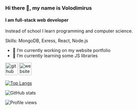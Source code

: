 ### Hi there 👋, my name is Volodimirus
#### I am full-stack web developer

Instead of school I learn programming and computer science.

Skills: MongoDB, Exress, React, Node.js

- 🔭 I’m currently working on my website portfolio 
- 🌱 I’m currently learning some JS libraries


[<img src='https://cdn.jsdelivr.net/npm/simple-icons@3.0.1/icons/github.svg' alt='github' height='40'>](https://github.com/Volodimirus)  [<img src='https://cdn.jsdelivr.net/npm/simple-icons@3.0.1/icons/icloud.svg' alt='website' height='40'>](https://vportfolio (Website in process))  

[![Top Langs](https://github-readme-stats.vercel.app/api/top-langs/?username=Volodimirus&theme=onedark)](https://github.com/anuraghazra/github-readme-stats)

![GitHub stats](https://github-readme-stats.vercel.app/api?username=Volodimirus&theme=onedark&show_icons=true)  

![Profile views](https://gpvc.arturio.dev/Volodimirus)  
